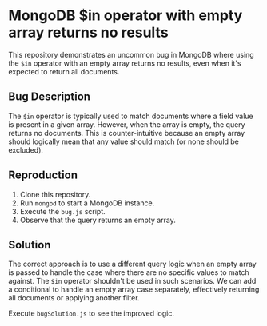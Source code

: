 # MongoDB $in operator with empty array returns no results
This repository demonstrates an uncommon bug in MongoDB where using the `$in` operator with an empty array returns no results, even when it's expected to return all documents.

## Bug Description
The `$in` operator is typically used to match documents where a field value is present in a given array.  However, when the array is empty, the query returns no documents.  This is counter-intuitive because an empty array should logically mean that any value should match (or none should be excluded).

## Reproduction
1. Clone this repository.
2. Run `mongod` to start a MongoDB instance.
3. Execute the `bug.js` script.
4. Observe that the query returns an empty array.

## Solution
The correct approach is to use a different query logic when an empty array is passed to handle the case where there are no specific values to match against. The `$in` operator shouldn't be used in such scenarios. We can add a conditional to handle an empty array case separately, effectively returning all documents or applying another filter.

Execute `bugSolution.js` to see the improved logic.
